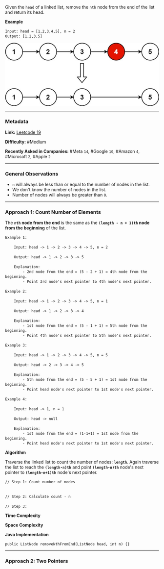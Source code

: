 
Given the `head` of a linked list, remove the `nth` node from the end of the list and return its head.

**Example**

```
Input: head = [1,2,3,4,5], n = 2
Output: [1,2,3,5]
```

![remove-nth-node](remove_nth_node.jpg)

---
### Metadata

**Link:** [Leetcode 19](https://leetcode.com/problems/remove-nth-node-from-end-of-list/description/)

**Difficulty:** #Medium 

**Recently Asked in Companies:** #Meta `14`, #Google `10`, #Amazon  `4`, #Microsoft `2`, #Apple `2`

---
### General Observations

- `n` will always be less than or equal to the number of nodes in the list.
- We don't know the number of nodes in the list.
- Number of nodes will always be greater than `0`.

---
### Approach 1: Count Number of Elements

The **`nth` node from the end** is the same as the **`(length - n + 1)th` node from the beginning** of the list.

```
Example 1:

	Input: head -> 1 -> 2 -> 3 -> 4 -> 5, n = 2

	Output: head -> 1 -> 2 -> 3 -> 5

	Explanation:
		- 2nd node from the end = (5 - 2 + 1) = 4th node from the beginning.
		- Point 3rd node's next pointer to 4th node's next pointer.

Example 2:

	Input: head -> 1 -> 2 -> 3 -> 4 -> 5, n = 1

	Output: head -> 1 -> 2 -> 3 -> 4

	Explanation:
		- 1st node from the end = (5 - 1 + 1) = 5th node from the beginning.
		- Point 4th node's next pointer to 5th node's next pointer.

Example 3:

	Input: head -> 1 -> 2 -> 3 -> 4 -> 5, n = 5

	Output: head -> 2 -> 3 -> 4 -> 5

	Explanation:
		- 5th node from the end = (5 - 5 + 1) = 1st node from the beginning.
		- Point head node's next pointer to 1st node's next pointer.

Example 4:

	Input: head -> 1, n = 1

	Output: head -> null

	Explanation:
		- 1st node from the end = (1-1+1) = 1st node from the beginning.
		- Point head node's next pointer to 1st node's next pointer.
```

**Algorithm**

Traverse the linked list to count the number of nodes: **`length`**. Again traverse the list to reach the  **`(length-n)th`** and point **`(length-n)th`** node's next pointer to **`(length-n+1)th`** node's next pointer.

```
// Step 1: Count number of nodes


// Step 2: Calculate count - n

// Step 3: 
```

**Time Complexity**

**Space Complexity**

**Java Implementation**

```
public ListNode removeNthFromEnd(ListNode head, int n) {}
```

---
### Approach 2: Two Pointers



